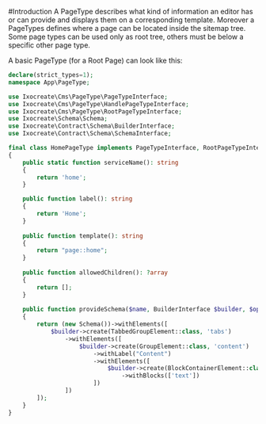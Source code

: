 #Introduction
A PageType describes what kind of information an editor has or can provide and displays them on a corresponding template. 
Moreover a PageTypes defines where a page can be located inside the sitemap tree. Some page types can be used only as root 
tree, others must be below a specific other page type. 

A basic PageType (for a Root Page) can look like this:

```php
declare(strict_types=1);
namespace App\PageType;

use Ixocreate\Cms\PageType\PageTypeInterface;
use Ixocreate\Cms\PageType\HandlePageTypeInterface;
use Ixocreate\Cms\PageType\RootPageTypeInterface;
use Ixocreate\Schema\Schema;
use Ixocreate\Contract\Schema\BuilderInterface;
use Ixocreate\Contract\Schema\SchemaInterface;

final class HomePageType implements PageTypeInterface, RootPageTypeInterface, HandlePageTypeInterface
{
    public static function serviceName(): string 
    {
        return 'home';
    }

    public function label(): string
    {
        return 'Home';
    }
    
    public function template(): string
    {
        return "page::home";
    }
    
    public function allowedChildren(): ?array
    {
        return [];
    }
    
    public function provideSchema($name, BuilderInterface $builder, $options = []): SchemaInterface
    {
        return (new Schema())->withElements([
            $builder->create(TabbedGroupElement::class, 'tabs')
                ->withElements([
                    $builder->create(GroupElement::class, 'content')
                        ->withLabel("Content")
                        ->withElements([
                            $builder->create(BlockContainerElement::class, 'content')
                                ->withBlocks(['text'])
                        ])
                ])       
        ]);
    }
}
```
